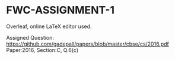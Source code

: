 # FWC-ASSIGNMENT-1
Overleaf, online LaTeX editor used.


Assigned Question: https://github.com/gadepall/papers/blob/master/cbse/cs/2016.pdf
Paper:2016, Section:C, Q.6(c)

